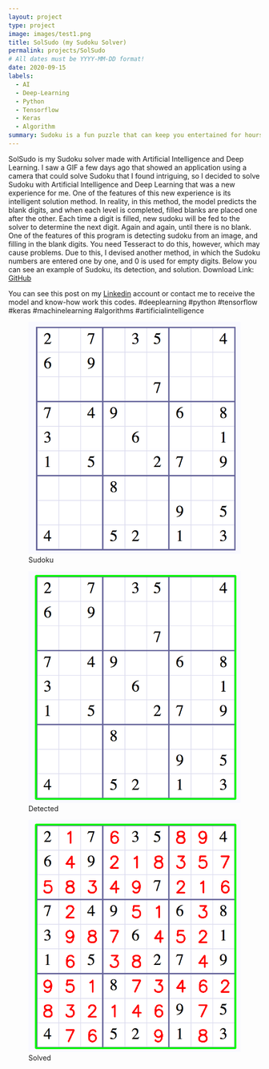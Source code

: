 ```yaml
---
layout: project
type: project
image: images/test1.png
title: SolSudo (my Sudoku Solver)
permalink: projects/SolSudo
# All dates must be YYYY-MM-DD format!
date: 2020-09-15
labels:
  - AI
  - Deep-Learning
  - Python
  - Tensorflow
  - Keras
  - Algorithm
summary: Sudoku is a fun puzzle that can keep you entertained for hours on end. but it's amazing that an AI model can solve sudokus by just looking at the picture of the sudoku within seconds.
---
```

SolSudo is my Sudoku solver made with Artificial Intelligence and Deep Learning.
I saw a GIF a few days ago that showed an application using a camera that could solve Sudoku that I found intriguing, so I decided to solve Sudoku with Artificial Intelligence and Deep Learning that was a new experience for me.
One of the features of this new experience is its intelligent solution method. In reality, in this method, the model predicts the blank digits, and when each level is completed, filled blanks are placed one after the other. Each time a digit is filled, new sudoku will be fed to the solver to determine the next digit. Again and again, until there is no blank.
One of the features of this program is detecting sudoku from an image, and filling in the blank digits. You need Tesseract to do this, however, which may cause problems. Due to this, I devised another method, in which the Sudoku numbers are entered one by one, and 0 is used for empty digits.
Below you can see an example of Sudoku, its detection, and solution.
Download Link: [GitHub](https://github.com/AryaKoureshi/SolSudo)

You can see this post on my [Linkedin](https://www.linkedin.com/posts/arya-koureshi_deeplearning-python-tensorflow-activity-6711641409658716160-kdSD) account or contact me to receive the model and know-how work this codes.
#deeplearning #python #tensorflow #keras #machinelearning #algorithms #artificialintelligence

<figure class="figure">
  <img class="ui large image" src="../images/test1.png">
  <figcaption class="figure-caption">Sudoku</figcaption>
</figure>
<figure class="figure">
  <img class="ui large image" src="../images/detected1.png">
  <figcaption class="figure-caption">Detected</figcaption>
</figure>
<figure class="figure">
  <img class="ui large image" src="../images/solved1.png">
  <figcaption class="figure-caption">Solved</figcaption>
</figure>
